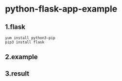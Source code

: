 # python-flask-app-example

## 1.flask
```yum install python3-pip```<br/>
```pip3 install flask```
## 2.example

## 3.result
